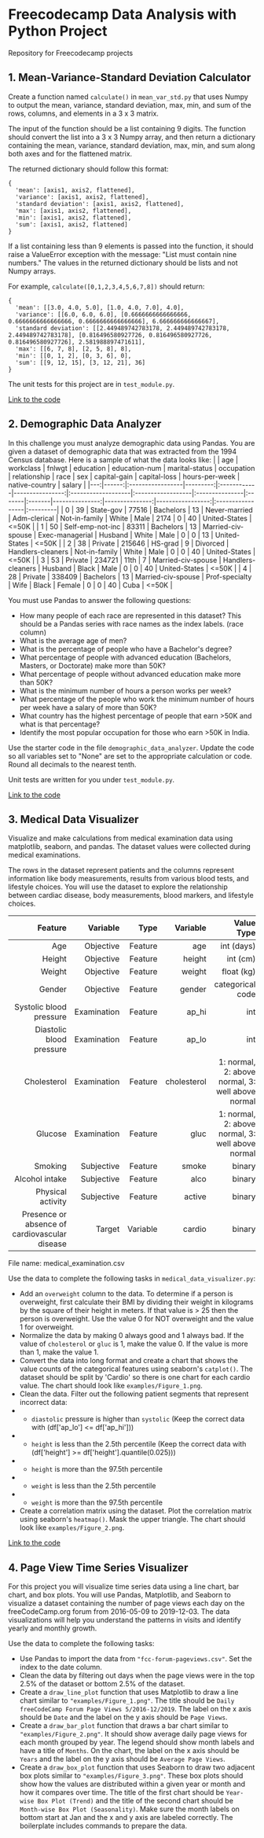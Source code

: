 # Freecodecamp Data Analysis with Python Project
Repository for Freecodecamp projects

## 1. Mean-Variance-Standard Deviation Calculator
Create a function named `calculate()` in `mean_var_std.py` that uses Numpy to output the mean, variance, standard deviation, max, min, and sum of the rows, columns, and elements in a 3 x 3 matrix.

The input of the function should be a list containing 9 digits. The function should convert the list into a 3 x 3 Numpy array, and then return a dictionary containing the mean, variance, standard deviation, max, min, and sum along both axes and for the flattened matrix.

The returned dictionary should follow this format:
```
{
  'mean': [axis1, axis2, flattened],
  'variance': [axis1, axis2, flattened],
  'standard deviation': [axis1, axis2, flattened],
  'max': [axis1, axis2, flattened],
  'min': [axis1, axis2, flattened],
  'sum': [axis1, axis2, flattened]
}
```
If a list containing less than 9 elements is passed into the function, it should raise a ValueError exception with the message: "List must contain nine numbers." The values in the returned dictionary should be lists and not Numpy arrays.

For example, `calculate([0,1,2,3,4,5,6,7,8])` should return:
```
{
  'mean': [[3.0, 4.0, 5.0], [1.0, 4.0, 7.0], 4.0],
  'variance': [[6.0, 6.0, 6.0], [0.6666666666666666, 0.6666666666666666, 0.6666666666666666], 6.666666666666667],
  'standard deviation': [[2.449489742783178, 2.449489742783178, 2.449489742783178], [0.816496580927726, 0.816496580927726, 0.816496580927726], 2.581988897471611],
  'max': [[6, 7, 8], [2, 5, 8], 8],
  'min': [[0, 1, 2], [0, 3, 6], 0],
  'sum': [[9, 12, 15], [3, 12, 21], 36]
}
```
The unit tests for this project are in `test_module.py`.

[Link to the code](https://github.com/jjean95/freecodecamp-data-analytics/blob/main/project_1/mean_var_std.py)

## 2. Demographic Data Analyzer
In this challenge you must analyze demographic data using Pandas. You are given a dataset of demographic data that was extracted from the 1994 Census database. Here is a sample of what the data looks like:
|    |   age | workclass        |   fnlwgt | education   |   education-num | marital-status     | occupation        | relationship   | race   | sex    |   capital-gain |   capital-loss |   hours-per-week | native-country   | salary   |
|---:|------:|:-----------------|---------:|:------------|----------------:|:-------------------|:------------------|:---------------|:-------|:-------|---------------:|---------------:|-----------------:|:-----------------|:---------|
|  0 |    39 | State-gov        |    77516 | Bachelors   |              13 | Never-married      | Adm-clerical      | Not-in-family  | White  | Male   |           2174 |              0 |               40 | United-States    | <=50K    |
|  1 |    50 | Self-emp-not-inc |    83311 | Bachelors   |              13 | Married-civ-spouse | Exec-managerial   | Husband        | White  | Male   |              0 |              0 |               13 | United-States    | <=50K    |
|  2 |    38 | Private          |   215646 | HS-grad     |               9 | Divorced           | Handlers-cleaners | Not-in-family  | White  | Male   |              0 |              0 |               40 | United-States    | <=50K    |
|  3 |    53 | Private          |   234721 | 11th        |               7 | Married-civ-spouse | Handlers-cleaners | Husband        | Black  | Male   |              0 |              0 |               40 | United-States    | <=50K    |
|  4 |    28 | Private          |   338409 | Bachelors   |              13 | Married-civ-spouse | Prof-specialty    | Wife           | Black  | Female |              0 |              0 |               40 | Cuba             | <=50K    |

You must use Pandas to answer the following questions:

* How many people of each race are represented in this dataset? This should be a Pandas series with race names as the index labels. (race column)
* What is the average age of men?
* What is the percentage of people who have a Bachelor's degree?
* What percentage of people with advanced education (Bachelors, Masters, or Doctorate) make more than 50K?
* What percentage of people without advanced education make more than 50K?
* What is the minimum number of hours a person works per week?
* What percentage of the people who work the minimum number of hours per week have a salary of more than 50K?
* What country has the highest percentage of people that earn >50K and what is that percentage?
* Identify the most popular occupation for those who earn >50K in India.

Use the starter code in the file `demographic_data_analyzer`. Update the code so all variables set to "None" are set to the appropriate calculation or code. Round all decimals to the nearest tenth.

Unit tests are written for you under `test_module.py`.

[Link to the code](https://github.com/jjean95/freecodecamp-data-analytics/blob/main/project_2/demographic_data_analyzer.py)

## 3. Medical Data Visualizer
Visualize and make calculations from medical examination data using matplotlib, seaborn, and pandas. The dataset values were collected during medical examinations.

The rows in the dataset represent patients and the columns represent information like body measurements, results from various blood tests, and lifestyle choices. You will use the dataset to explore the relationship between cardiac disease, body measurements, blood markers, and lifestyle choices.

| Feature |	Variable | Type |	Variable |	Value Type |
|---:|---:|---:|---:|---:|
| Age |	Objective | Feature |	age |	int (days) |
| Height	| Objective | Feature |	height |	int (cm) |
| Weight	| Objective | Feature	| weight	| float (kg)|
| Gender | Objective | Feature | gender	| categorical code |
| Systolic blood pressure |	Examination | Feature |	ap_hi |	int |
| Diastolic blood pressure |	Examination | Feature |	ap_lo |	int |
| Cholesterol |	Examination | Feature	| cholesterol	| 1: normal, 2: above normal, 3: well above normal |
| Glucose |	Examination | Feature	| gluc	| 1: normal, 2: above normal, 3: well above normal |
| Smoking |	Subjective | Feature | smoke |	binary |
| Alcohol intake |	Subjective | Feature	| alco	| binary |
| Physical activity |	Subjective | Feature	| active	| binary |
| Presence or absence of cardiovascular disease |	Target | Variable |	cardio	| binary |

File name: medical_examination.csv

Use the data to complete the following tasks in `medical_data_visualizer.py`:

* Add an `overweight` column to the data. To determine if a person is overweight, first calculate their BMI by dividing their weight in kilograms by the square of their height in meters. If that value is > 25 then the person is overweight. Use the value 0 for NOT overweight and the value 1 for overweight.
* Normalize the data by making 0 always good and 1 always bad. If the value of `cholesterol` or `gluc` is 1, make the value 0. If the value is more than 1, make the value 1.
* Convert the data into long format and create a chart that shows the value counts of the categorical features using seaborn's `catplot()`. The dataset should be split by 'Cardio' so there is one chart for each cardio value. The chart should look like `examples/Figure_1.png`.
* Clean the data. Filter out the following patient segments that represent incorrect data:
* * `diastolic` pressure is higher than `systolic` (Keep the correct data with (df['ap_lo'] <= df['ap_hi']))
* * `height` is less than the 2.5th percentile (Keep the correct data with (df['height'] >= df['height'].quantile(0.025)))
* * `height` is more than the 97.5th percentile
* * `weight` is less than the 2.5th percentile
* * `weight` is more than the 97.5th percentile
* Create a correlation matrix using the dataset. Plot the correlation matrix using seaborn's `heatmap()`. Mask the upper triangle. The chart should look like `examples/Figure_2.png`.

[Link to the code](https://github.com/jjean95/freecodecamp-data-analytics/blob/main/project_3/medical_data_visualizer.py)

## 4. Page View Time Series Visualizer

For this project you will visualize time series data using a line chart, bar chart, and box plots. You will use Pandas, Matplotlib, and Seaborn to visualize a dataset containing the number of page views each day on the freeCodeCamp.org forum from 2016-05-09 to 2019-12-03. The data visualizations will help you understand the patterns in visits and identify yearly and monthly growth.

Use the data to complete the following tasks:
* Use Pandas to import the data from `"fcc-forum-pageviews.csv"`. Set the index to the date column.
* Clean the data by filtering out days when the page views were in the top 2.5% of the dataset or bottom 2.5% of the dataset.
* Create a `draw_line_plot` function that uses Matplotlib to draw a line chart similar to `"examples/Figure_1.png"`. The title should be `Daily freeCodeCamp Forum Page Views 5/2016-12/2019`. The label on the x axis should be `Date` and the label on the y axis should be `Page Views`.
* Create a `draw_bar_plot` function that draws a bar chart similar to `"examples/Figure_2.png"`. It should show average daily page views for each month grouped by year. The legend should show month labels and have a title of `Months`. On the chart, the label on the x axis should be `Years` and the label on the y axis should be `Average Page Views`.
* Create a `draw_box_plot` function that uses Seaborn to draw two adjacent box plots similar to `"examples/Figure_3.png"`. These box plots should show how the values are distributed within a given year or month and how it compares over time. The title of the first chart should be `Year-wise Box Plot (Trend)` and the title of the second chart should be `Month-wise Box Plot (Seasonality)`. Make sure the month labels on bottom start at Jan and the x and y axis are labeled correctly. The boilerplate includes commands to prepare the data.

